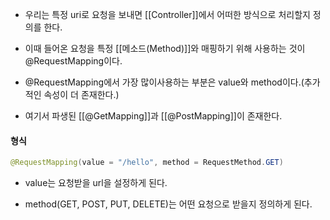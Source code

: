 
- 우리는 특정 uri로 요청을 보내면 [[Controller]]에서 어떠한 방식으로 처리할지 정의를 한다.

- 이때 들어온 요청을 특정 [[메소드(Method)]]와 매핑하기 위해 사용하는 것이 @RequestMapping이다.

- @RequestMapping에서 가장 많이사용하는 부분은 value와 method이다.(추가적인 속성이 더 존재한다.)

- 여기서 파생된 [[@GetMapping]]과 [[@PostMapping]]이 존재한다.


#### 형식
```java
@RequestMapping(value = "/hello", method = RequestMethod.GET)
```

- value는 요청받을 url을 설정하게 된다.

- method(GET, POST, PUT, DELETE)는 어떤 요청으로 받을지 정의하게 된다.